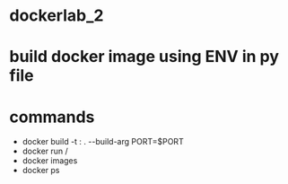 # dockerlab_2
# build docker image using ENV in py file

# commands
- docker build -t <image-name>:<img-version> . --build-arg PORT=$PORT
- docker run <containerid>/<imageid>
- docker images
- docker ps
